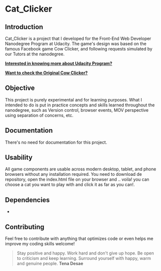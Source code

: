 # Cat_Clicker

## Introduction

Cat_Clicker is a project that I developed for the Front-End Web Developer Nanodegree Program at Udacity.
The game's design was based on the famous Facebook game Cow Clicker, and following requests simulated by our Tutors at the nanodegree.

[**Interested in knowing more about Udacity Program?**](https://www.udacity.com/course/front-end-web-developer-nanodegree--nd001)

[**Want to check the Original Cow Clicker?**](https://www.cowclicker.com/)

## Objective

This project is purely experimental and for learning purposes.
What I intended to do is put in practice concepts and skills learned throughout the nanodegree, such as Version control, browser events, MOV perspective using separation of concerns, etc.

## Documentation

There's no need for documentation for this project.

## Usability

All game components are usable across modern desktop, tablet, and phone browsers without any installation required.
You need to download de repository, open the index.html file on your browser and .. voila! you can choose a cat you want to play with and click it as far as you can!.

## Dependencies

-

## Contributing

Feel free to contribute with anything that optimizes code or even helps me improve my coding skills welcome!


> Stay positive and happy. Work hard and don't give up hope. Be open to criticism and keep learning. Surround yourself with happy, warm and genuine people. **Tena Desae**
